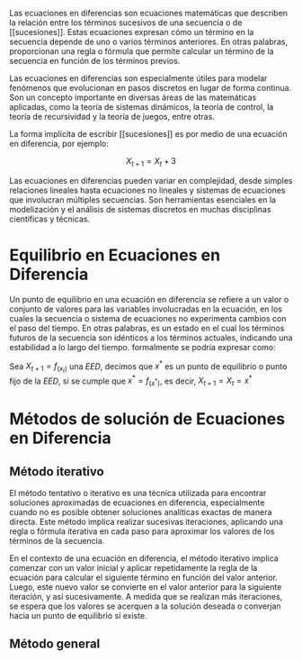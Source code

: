 Las ecuaciones en diferencias son ecuaciones matemáticas que describen la relación entre los términos sucesivos de una secuencia o de [[sucesiones]]. Estas ecuaciones expresan cómo un término en la secuencia depende de uno o varios términos anteriores. En otras palabras, proporcionan una regla o fórmula que permite calcular un término de la secuencia en función de los términos previos.

Las ecuaciones en diferencias son especialmente útiles para modelar fenómenos que evolucionan en pasos discretos en lugar de forma continua. Son un concepto importante en diversas áreas de las matemáticas aplicadas, como la teoría de sistemas dinámicos, la teoría de control, la teoría de recursividad y la teoría de juegos, entre otras.

La forma implícita de escribir [[sucesiones]] es por medio de una ecuación en diferencia, por ejemplo:

$$X_{t+1} = X_t + 3$$

Las ecuaciones en diferencias pueden variar en complejidad, desde simples relaciones lineales hasta ecuaciones no lineales y sistemas de ecuaciones que involucran múltiples secuencias. Son herramientas esenciales en la modelización y el análisis de sistemas discretos en muchas disciplinas científicas y técnicas.

# Equilibrio en Ecuaciones en Diferencia

Un punto de equilibrio en una ecuación en diferencia se refiere a un valor o conjunto de valores para las variables involucradas en la ecuación, en los cuales la secuencia o sistema de ecuaciones no experimenta cambios con el paso del tiempo. En otras palabras, es un estado en el cual los términos futuros de la secuencia son idénticos a los términos actuales, indicando una estabilidad a lo largo del tiempo. formalmente se podría expresar como:

Sea $X_{t+1} = f_{(x_t)}$ una *EED*, decimos que $x^*$ es un punto de equilibrio o punto fijo de la *EED*, si se cumple que $x^* = f_{(x^*)}$, es decir, $X_{t+1} = X_t = x^*$
# Métodos de solución de Ecuaciones en Diferencia

## Método iterativo

El método tentativo o iterativo es una técnica utilizada para encontrar soluciones aproximadas de ecuaciones en diferencia, especialmente cuando no es posible obtener soluciones analíticas exactas de manera directa. Este método implica realizar sucesivas iteraciones, aplicando una regla o fórmula iterativa en cada paso para aproximar los valores de los términos de la secuencia.

En el contexto de una ecuación en diferencia, el método iterativo implica comenzar con un valor inicial y aplicar repetidamente la regla de la ecuación para calcular el siguiente término en función del valor anterior. Luego, este nuevo valor se convierte en el valor anterior para la siguiente iteración, y así sucesivamente. A medida que se realizan más iteraciones, se espera que los valores se acerquen a la solución deseada o converjan hacia un punto de equilibrio si existe.

## Método general

